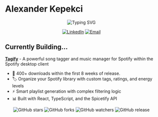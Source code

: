 # Alexander Kepekci
<div align="center">
  <img src="https://readme-typing-svg.herokuapp.com?font=Fira+Code&pause=1000&width=435&center=true&vCenter=true&lines=Full-Stack+Developer+%F0%9F%9A%80" alt="Typing SVG" />
</div>
<div align="center">

[![LinkedIn](https://img.shields.io/badge/LinkedIn-0077B5?style=for-the-badge&logo=linkedin&logoColor=white)](https://www.linkedin.com/in/alexander-kepekci-970508297/)
[![Email](https://img.shields.io/badge/Email-D14836?style=for-the-badge&logo=gmail&logoColor=white)](mailto:alexanderkepekci@gmail.com)

</div>





## Currently Building...
**[Tagify](https://github.com/alexk218/tagify)** - A powerful song tagger and music manager for Spotify within the Spotify desktop client
- 🔽 400+ downloads within the first 8 weeks of release.
- 🏷️ Organize your Spotify library with custom tags, ratings, and energy levels
- ⚡ Smart playlist generation with complex filtering logic
- 📊 Built with React, TypeScript, and the Spicetify API

<div align="center">
  
![GitHub stars](https://img.shields.io/github/stars/alexk218/tagify?style=social)
![GitHub forks](https://img.shields.io/github/forks/alexk218/tagify?style=social)
![GitHub watchers](https://img.shields.io/github/watchers/alexk218/tagify?style=social)
![GitHub release](https://img.shields.io/github/v/release/alexk218/tagify)

</div> 
